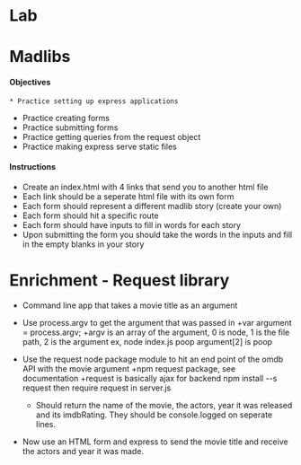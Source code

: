 # Lab

# Madlibs

#### Objectives
	* Practice setting up express applications
* Practice creating forms
* Practice submitting forms
* Practice getting queries from the request object
* Practice making express serve static files

#### Instructions
* Create an index.html with 4 links that send you to another html file
* Each link should be a seperate html file with its own form
* Each form should represent a different madlib story (create your own)
* Each form should hit a specific route
* Each form should have inputs to fill in words for each story
* Upon submitting the form you should take the words in the inputs
	and fill in the empty blanks in your story

# Enrichment - Request library

* Command line app that takes a movie title as an argument
* Use process.argv to get the argument that was passed in
	+var argument = process.argv;
		+argv is an array of the argument, 0 is node, 1 is the file path, 2 is the argument
		ex, node index.js poop
		argument[2] is poop

* Use the request node package module to hit an end point of the omdb API with the movie argument 
	+npm request package, see documentation
	+request is basically ajax for backend
	npm install --s request
	then require request in server.js
	* Should return the name of the movie, the actors, year it was released and its imdbRating. They should be console.logged on seperate lines.
* Now use an HTML form and express to send the movie title and receive the actors and year it was made.
